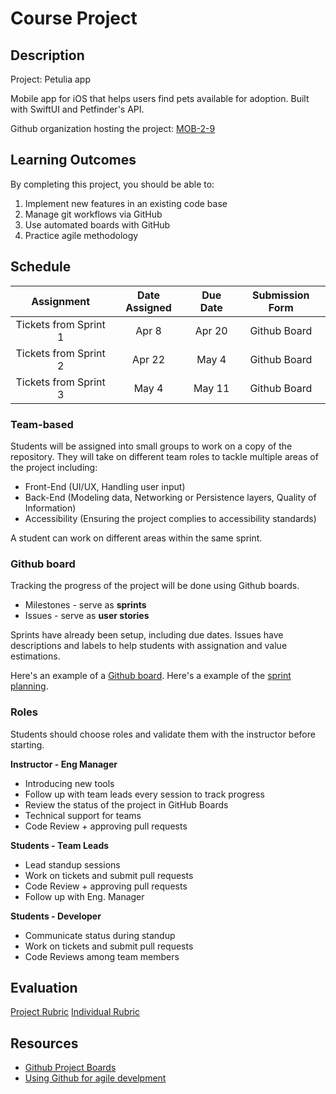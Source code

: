# Course Project

## Description

Project: Petulia app

Mobile app for iOS that helps users find pets available for adoption. Built with SwiftUI and Petfinder's API.

Github organization hosting the project: [MOB-2-9](https://github.com/MOB-2-9)

## Learning Outcomes
By completing this project, you should be able to:

1. Implement new features in an existing code base
1. Manage git workflows via GitHub
1. Use automated boards with GitHub
1. Practice agile methodology

## Schedule

|     Assignment          | Date Assigned |   Due Date   |   Submission Form    |
|:-----------------------:|:-------------:|:------------:|:--------------------:|
| Tickets from Sprint 1   |  Apr 8        |  Apr 20      | Github Board         |
| Tickets from Sprint 2   |  Apr 22       |  May 4       | Github Board         |
| Tickets from Sprint 3   |  May 4        |  May 11      | Github Board         |

### Team-based

Students will be assigned into small groups to work on a copy of the repository.
They will take on different team roles to tackle multiple areas of the project including:

- Front-End (UI/UX, Handling user input)
- Back-End (Modeling data, Networking or Persistence layers, Quality of Information)
- Accessibility (Ensuring the project complies to accessibility standards)

A student can work on different areas within the same sprint.

### Github board

Tracking the progress of the project will be done using Github boards.

- Milestones - serve as **sprints**
- Issues - serve as **user stories**

Sprints have already been setup, including due dates. Issues have descriptions and labels to help students with assignation and value estimations.

Here's an example of a [Github board](https://github.com/MOB-2-9/Petulia-Open/projects/1).
Here's a example of the [sprint planning](https://github.com/MOB-2-9/Petulia-Open/milestones).

### Roles

Students should choose roles and validate them with the instructor before starting.

**Instructor - Eng Manager**
- Introducing new tools
- Follow up with team leads every session to track progress
- Review the status of the project in GitHub Boards
- Technical support for teams
- Code Review + approving pull requests

**Students - Team Leads**
- Lead standup sessions
- Work on tickets and submit pull requests
- Code Review + approving pull requests
- Follow up with Eng. Manager

**Students - Developer**
- Communicate status during standup
- Work on tickets and submit pull requests
- Code Reviews among team members

## Evaluation

[Project Rubric]()
[Individual Rubric]()

## Resources

- [Github Project Boards](https://youtube.com/playlist?list=PLiO7XHcmTslc5hGrbnnmHIb0SeJLTpOEu)
- [Using Github for agile develpment](https://zube.io/blog/agile-project-management-workflow-for-github-issues/)
